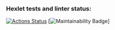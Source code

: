### Hexlet tests and linter status:
[![Actions Status](https://github.com/cyber-lama/backend-project-lvl1/workflows/hexlet-check/badge.svg)](https://github.com/cyber-lama/backend-project-lvl1/actions)
[![Maintainability Badge](https://api.codeclimate.com/v1/badges/a99a88d28ad37a79dbf6/maintainability)]
